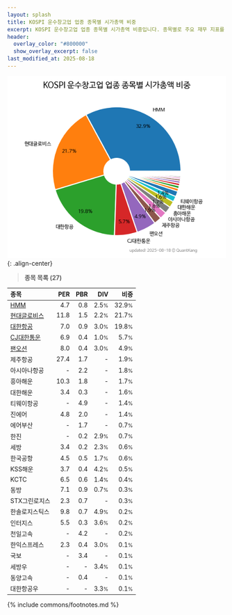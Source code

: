 ```yaml
---
layout: splash
title: KOSPI 운수창고업 업종 종목별 시가총액 비중
excerpt: KOSPI 운수창고업 업종 종목별 시가총액 비중입니다. 종목별로 주요 재무 지표를 함께 표시합니다.
header:
  overlay_color: "#800000"
  show_overlay_excerpt: false
last_modified_at: 2025-08-18
---
```



![KOSPI 운수창고업 업종 종목별 시가총액 비중](/stats/sector/images/kospi_업종_운수창고업_종목.png){: .align-center}


> **종목 목록 (27)**<a id="list"></a>

| **종목** | **PER** | **PBR** | **DIV** | **비중** |
| :------- | ------: | ------: | ------: | -------: |
| [HMM](/011200/) | 4.7 | 0.8 | 2.5<small>%</small> | 32.9<small>%</small> |
| [현대글로비스](/086280/) | 11.8 | 1.5 | 2.2<small>%</small> | 21.7<small>%</small> |
| [대한항공](/003490/) | 7.0 | 0.9 | 3.0<small>%</small> | 19.8<small>%</small> |
| [CJ대한통운](/000120/) | 6.9 | 0.4 | 1.0<small>%</small> | 5.7<small>%</small> |
| [팬오션](/028670/) | 8.0 | 0.4 | 3.0<small>%</small> | 4.9<small>%</small> |
| 제주항공 | 27.4 | 1.7 | - | 1.9<small>%</small> |
| 아시아나항공 | - | 2.2 | - | 1.8<small>%</small> |
| 흥아해운 | 10.3 | 1.8 | - | 1.7<small>%</small> |
| 대한해운 | 3.4 | 0.3 | - | 1.6<small>%</small> |
| 티웨이항공 | - | 4.9 | - | 1.4<small>%</small> |
| 진에어 | 4.8 | 2.0 | - | 1.4<small>%</small> |
| 에어부산 | - | 1.7 | - | 0.7<small>%</small> |
| 한진 | - | 0.2 | 2.9<small>%</small> | 0.7<small>%</small> |
| 세방 | 3.4 | 0.2 | 2.3<small>%</small> | 0.6<small>%</small> |
| 한국공항 | 4.5 | 0.5 | 1.7<small>%</small> | 0.6<small>%</small> |
| KSS해운 | 3.7 | 0.4 | 4.2<small>%</small> | 0.5<small>%</small> |
| KCTC | 6.5 | 0.6 | 1.4<small>%</small> | 0.4<small>%</small> |
| 동방 | 7.1 | 0.9 | 0.7<small>%</small> | 0.3<small>%</small> |
| STX그린로지스 | 2.3 | 0.7 | - | 0.3<small>%</small> |
| 한솔로지스틱스 | 9.8 | 0.7 | 4.9<small>%</small> | 0.2<small>%</small> |
| 인터지스 | 5.5 | 0.3 | 3.6<small>%</small> | 0.2<small>%</small> |
| 천일고속 | - | 4.2 | - | 0.2<small>%</small> |
| 한익스프레스 | 2.3 | 0.4 | 3.0<small>%</small> | 0.1<small>%</small> |
| 국보 | - | 3.4 | - | 0.1<small>%</small> |
| 세방우 | - | - | 3.4<small>%</small> | 0.1<small>%</small> |
| 동양고속 | - | 0.4 | - | 0.1<small>%</small> |
| 대한항공우 | - | - | 3.3<small>%</small> | 0.1<small>%</small> |

{% include commons/footnotes.md %}